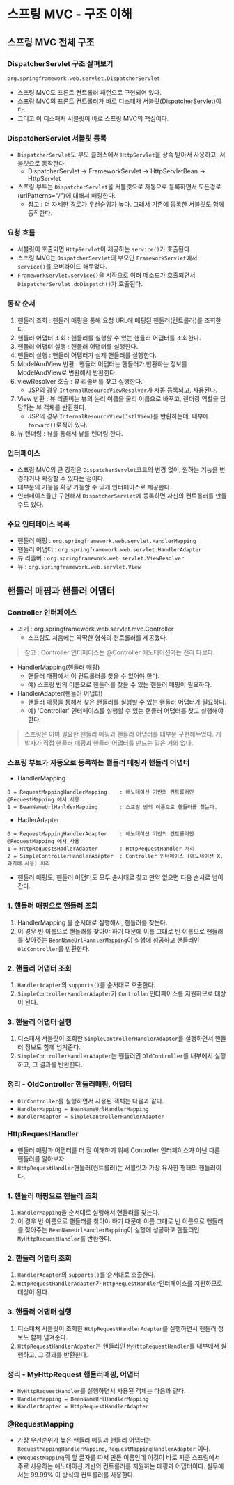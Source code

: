 # 스프링 MVC - 구조 이해
## 스프링 MVC 전체 구조
### DispatcherServlet 구조 살펴보기
`org.springframework.web.servlet.DispatcherServlet`
- 스프링 MVC도 프론트 컨트롤러 패턴으로 구현되어 있다.
- 스프링 MVC의 프론트 컨트롤러가 바로 디스패처 서블릿(DispatcherServlet)이다.
- 그리고 이 디스패처 서블릿이 바로 스프링 MVC의 핵심이다.

### DispatcherServlet 서블릿 등록
- `DispatcherServlet`도 부모 클래스에서 `HttpServlet`을 상속 받아서 사용하고, 서블릿으로 동작한다.
    - DispatcherServlet -> FrameworkServlet -> HttpServletBean -> HttpServlet
- 스프링 부트는 `DispatcherServlet`을 서블릿으로 자동으로 등록하면서 모든경로(urlPatterns="/")에 대해서 매핑한다.
    - 참고 : 더 자세한 경로가 우선순위가 높다. 그래서 기존에 등록한 서블릿도 함께 동작한다.

### 요청 흐름
- 서블릿이 호출되면 `HttpServlet`이 제공하는 `service()`가 호출된다.
- 스프링 MVC는 `DispatcherServlet`의 부모인 `FrameworkServlet`에서 `service()`를 오버라이드 해두었다.
- `FrameworkServlet.service()`을 시작으로 여러 메소드가 호출되면서 `DispatcherServlet.doDispatch()`가 호출된다.

### 동작 순서
1. 핸들러 조회 : 핸들러 매핑을 통해 요청 URL에 매핑된 핸들러(컨트롤러)를 조회한다.
2. 핸들러 어댑터 조회 : 핸들러를 실행할 수 있는 핸들러 어댑터를 조회한다.
3. 핸들러 어댑터 실행 : 핸들러 어댑터를 실행한다.
4. 핸들러 실행 : 핸들러 어댑터가 실제 핸들러를 실행한다.
5. ModelAndView 반환 : 핸들러 어댑터는 핸들러가 반환하는 정보를 ModelAndView로 변환해서 반환한다.
6. viewResolver 호출 : 뷰 리졸버를 찾고 실행한다.
    - JSP의 경우 `InternalResourceViewResolver`가 자동 등록되고, 사용된다.
7. View 반환 : 뷰 리졸버는 뷰의 논리 이름을 물리 이름으로 바꾸고, 렌더링 역할을 담당하는 뷰 객체를 반환한다.
    - JSP의 경우 `InternalResourceView(JstlView)`를 반환하는데, 내부에 `forward()`로직이 있다.
8. 뷰 렌더링 : 뷰를 통해서 뷰를 렌더링 한다.

### 인터페이스
- 스프링 MVC의 큰 강점은 `DispatcherServlet`코드의 변경 없이, 원하는 기능을 변경하거나 확장할 수 있다는 점이다.
- 대부분의 기능을 확장 가능할 수 있게 인터페이스로 제공한다.
- 인터페이스들만 구현해서 `DispatcherServlet`에 등록하면 자신의 컨트롤러를 만들 수도 있다.

### 주요 인터페이스 목록
- 핸들러 매핑 : `org.springframework.web.servlet.HandlerMapping`
- 핸들러 어댑터 : `org.springframework.web.servlet.HandlerAdapter`
- 뷰 리졸버 : `org.springframework.web.servlet.ViewResolver`
- 뷰 : `org.springframework.web.servlet.View`

## 핸들러 매핑과 핸들러 어댑터
### Controller 인터페이스
- 과거 : org.springframework.web.servlet.mvc.Controller
    - 스프링도 처음에는 딱딱한 형식의 컨트롤러를 제공했다.
> 참고 : Controller 인터페이스는 @Controller 애노테이션과는 전혀 다르다.

- HandlerMapping(핸들러 매핑)
    - 핸들러 매핑에서 이 컨트롤러를 찾을 수 있어야 한다.
    - 예) 스프링 빈의 이름으로 핸들러를 찾을 수 있는 핸들러 매핑이 필요하다.
- HandlerAdapter(핸들러 어댑터)
    - 핸들러 매핑을 통해서 찾은 핸들러를 실행할 수 있는 핸들러 어댑터가 필요하다.
    - 예) 'Controller' 인터페이스를 실행할 수 있는 핸들러 어댑터를 찾고 실행해야 한다.
> 스프링은 이미 필요한 핸들러 매핑과 핸들러 어댑터를 대부분 구현해두었다.
> 개발자가 직접 핸들러 매핑과 핸들러 어댑터를 만드는 일은 거의 없다.

### 스프링 부트가 자동으로 등록하는 핸들러 매핑과 핸들러 어댑터 
-  HandlerMapping
```
0 = RequestMappingHandlerMapping    : 애노테이션 기반의 컨트롤러인 @RequestMapping 에서 사용
1 = BeanNameUrlHanlderMapping       : 스프링 빈의 이름으로 핸들러를 찾는다.
```
- HadlerAdapter
```
0 = RequestMappingHandlerAdapter    : 애노테이션 기반의 컨트롤러인 @RequestMapping 에서 사용
1 = HttpRequestsHadlerAdapter       : HttpRequestHandler 처리
2 = SimpleControllerHandlerAdapter  : Controller 인터페이스 (애노테이션 X, 과거에 사용) 처리
```
- 핸들러 매핑도, 핸들러 어댑터도 모두 순서대로 찾고 만약 없으면 다음 순서로 넘어간다.

### 1. 핸들러 매핑으로 핸들러 조회
1. HandlerMapping 을 순서대로 실행해서, 핸들러를 찾는다.
2. 이 경우 빈 이름으로 핸들러를 찾아야 하기 때문에 이름 그대로 빈 이름으로 핸들러를 찾아주는
`BeanNameUrlHandlerMapping`이 실행에 성공하고 핸들러인 `OldController`를 반환한다.

### 2. 핸들러 어댑터 조회
1. `HandlerAdapter`의 `supports()`를 순서대로 호출한다.
2. `SimpleControllerHandlerAdapter`가 `Controller`인터페이스를 지원하므로 대상이 된다.

### 3. 핸들러 어댑터 실행
1. 디스패처 서블릿이 조회한 `SimpleControllerHandlerAdapter`를 실행하면서 핸들러 정보도 함께 넘겨준다.
2. `SimpleControllerHandlerAdapter`는 핸들러인 `OldController`를 내부에서 실행하고, 그 결과를 반환한다.

### 정리 - OldController 핸들러매핑, 어댑터
- `OldController`를 실행하면서 사용된 객체는 다음과 같다.
- `HandlerMapping = BeanNameUrlHandlerMapping`
- `HandlerAdapter = SimpleControllerHandlerAdapter`

### HttpRequestHandler
- 핸들러 매핑과 어댑터를 더 잘 이해하기 위해 Controller 인터페이스가 아닌 다른 핸들러를 알아보자.
- `HttpRequestHandler`핸들러(컨트롤러)는 서블릿과 가장 유사한 형태의 핸들러이다.

### 1. 핸들러 매핑으로 핸들러 조회
1. `HandlerMapping`을 순서대로 실행해서 핸들러를 찾는다.
2. 이 경우 빈 이름으로 핸들러를 찾아야 하기 때문에 이름 그대로 빈 이름으로 핸들러를 찾아주는
   `BeanNameUrlHandlerMapping`이 실행에 성공하고 핸들러인 `MyHttpRequestHandler`를 반환한다.
### 2. 핸들러 어댑터 조회
1. `HandlerAdapter`의 `supports()`를 순서대로 호출한다.
2. `HttpRequestHandlerAdapter`가 `HttpRequestHandler`인터페이스를 지원하므로 대상이 된다.
### 3. 핸들러 어댑터 실행
1. 디스패처 서블릿이 조회한 `HttpRequestHandlerAdapter`를 실행하면서 핸들러 정보도 함께 넘겨준다.
2. `HttpRequestHandlerAdpater`는 핸들러인 `MyHttpRequestHandler`를 내부에서 실행하고, 그 결과를 반환한다.

### 정리 - MyHttpRequest 핸들러매핑, 어댑터
- `MyHttpRequestHandler`를 실행하면서 사용된 객체는 다음과 같다.
- `HandlerMapping = BeanNameUrlHandlerMapping`
- `HandlerAdapter = HttpRequestHandlerAdapter`

### @RequestMapping
- 가장 우선순위가 높은 핸들러 매핑과 핸들러 어댑터는 `RequestMappingHandlerMapping`,
`RequestMappingHandlerAdapter` 이다.
- `@RequestMapping`의 앞 글자를 따서 만든 이름인데 이것이 바로 지금 스프링에서 주로 사용하는 애노테이션 기반의
컨트롤러를 지원하는 매핑과 어댑터이다. 실무에서는 99.99% 이 방식의 컨트롤러를 사용한다.

